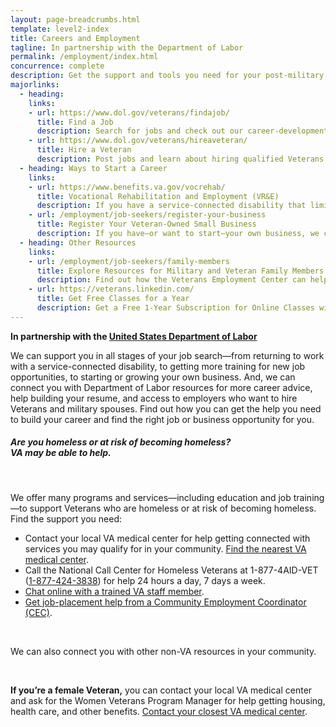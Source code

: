 ```yaml
---
layout: page-breadcrumbs.html
template: level2-index
title: Careers and Employment
tagline: In partnership with the Department of Labor
permalink: /employment/index.html
concurrence: complete
description: Get the support and tools you need for your post-military job search—including help building your resume, finding a job, and starting a new business.
majorlinks:
  - heading:
    links:
    - url: https://www.dol.gov/veterans/findajob/
      title: Find a Job
      description: Search for jobs and check out our career-development resources.
    - url: https://www.dol.gov/veterans/hireaveteran/
      title: Hire a Veteran
      description: Post jobs and learn about hiring qualified Veterans.
  - heading: Ways to Start a Career
    links:
    - url: https://www.benefits.va.gov/vocrehab/
      title: Vocational Rehabilitation and Employment (VR&E)
      description: If you have a service-connected disability that limits your ability to work or prevents you from working, find out if you can get VR&E benefits and services like help with exploring employment options and getting more training if required. 
    - url: /employment/job-seekers/register-your-business
      title: Register Your Veteran-Owned Small Business
      description: If you have—or want to start—your own business, we can help. Register to do business with VA and get support for your Veteran-owned small business.
  - heading: Other Resources
    links:
    - url: /employment/job-seekers/family-members
      title: Explore Resources for Military and Veteran Family Members
      description: Find out how the Veterans Employment Center can help spouses and other family members access valuable career resources.
    - url: https://veterans.linkedin.com/
      title: Get Free Classes for a Year
      description: Get a Free 1-Year Subscription for Online Classes with LinkedIn Learning from LinkedIn Premium
---
```


**In partnership with the [United States Department of Labor](https://www.dol.gov/vets/)**

<div class="usa-font-lead">

We can support you in all stages of your job search—from returning to work with a service-connected disability, to getting more training for new job opportunities, to starting or growing your own business. And, we can connect you with Department of Labor resources for more career advice, help building your resume, and access to employers who want to hire Veterans and military spouses. Find out how you can get the help you need to build your career and find the right job or business opportunity for you.

</div>

<div class="va-alert usa-alert usa-alert-warning">
  <div class="usa-alert-body">
    <h5 class="va-alert-title">Are you homeless or at risk of becoming homeless?<br><a id="crisis-expander-link">VA may be able to help</a>.
    </h5>
    <div id="crisis-expander-content" class="expander-content expander-content-closed">
      <div class="expander-content-inner">
      <br>
        <p>We offer many programs and services—including education and job training—to support Veterans who are homeless or at risk of becoming homeless. Find the support you need: </p>
        <ul>
          <li>Contact your local VA medical center for help getting connected with services you may qualify for in your community. <a href="/facilities/">Find the nearest VA medical center</a>.</li>
          <li>Call the National Call Center for Homeless Veterans at 1-877-4AID-VET (<a href="tel:+18774243838">1-877-424-3838</a>) for help 24 hours a day, 7 days a week.</li>
          <li><a href="https://www.veteranscrisisline.net/ChatTermsOfService.aspx?account=Homeless%20Veterans%20Chat">Chat online with a trained VA staff member</a>.</li>
          <li><a href='http://www.va.gov/homeless/cec-contacts.asp'>Get job-placement help from a Community Employment Coordinator (CEC)</a>.</li>
        </ul>
<br>
<p>We can also connect you with other non-VA resources in your community.</p>
<br>
        <p><b>If you’re a female Veteran,</b> you can contact your local VA medical center and ask for the Women Veterans Program Manager for help getting housing, health care, and other benefits. <a href="/facilities/">Contact your closest VA medical center</a>.</p>
    </div>
  </div>
</div>

<script type="text/javascript">

  // Toggle the expandable crisis info
  document.getElementById('crisis-expander-link')
    .addEventListener('click', function () {
      document.getElementById('crisis-expander-content').classList.toggle('expander-content-closed');
    });
</script>
